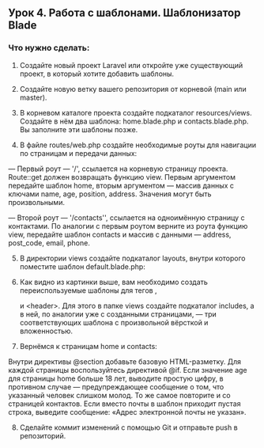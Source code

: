 ## Урок 4. Работа с шаблонами. Шаблонизатор Blade
### Что нужно сделать:

1. Создайте новый проект Laravel или откройте уже существующий проект, в который хотите добавить шаблоны.

2. Создайте новую ветку вашего репозитория от корневой (main или master).

3. В корневом каталоге проекта создайте подкаталог resources/views. Создайте в нём два шаблона: home.blade.php и contacts.blade.php. Вы заполните эти шаблоны позже.

4. В файле routes/web.php создайте необходимые роуты для навигации по страницам и передачи данных:

— Первый роут — '/', ссылается на корневую страницу проекта. Route::get должен возвращать функцию view. Первым аргументом передайте шаблон home, вторым аргументом — массив данных с ключами name, age, position, address. Значения могут быть произвольными.

— Второй роут — '/contacts'', ссылается на одноимённую страницу с контактами. По аналогии с первым роутом верните из роута функцию view, передайте шаблон contacts и массив с данными — address, post_code, email, phone.

5. В директории views создайте подкаталог layouts, внутри которого поместите шаблон default.blade.php:


6. Как видно из картинки выше, вам необходимо создать переиспользуемые шаблоны для тегов <head>, <footer> и <hеader>. Для этого в папке views создайте подкаталог includes, а в ней, по аналогии уже с созданными страницами, — три соответствующих шаблона с произвольной вёрсткой и вложенностью.

7. Вернёмся к страницам home и contacts:

Внутри директивы @section добавьте базовую HTML-разметку. Для каждой страницы воспользуйтесь директивой @if. Если значение age для страницы home больше 18 лет, выводите простую цифру, в противном случае — предупреждающее сообщение о том, что указанный человек слишком молод. То же самое повторите и со страницей контактов.
Если вместо почты в шаблон приходит пустая строка, выведите сообщение:
«Адрес электронной почты не указан».

8. Сделайте коммит изменений с помощью Git и отправьте push в репозиторий.
